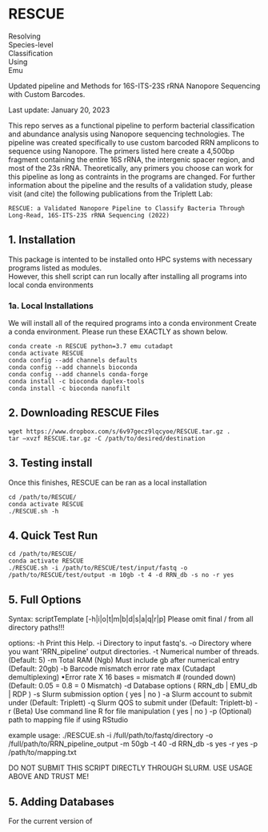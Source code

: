 # **RESCUE**
Resolving \
Species-level \
Classification \
Using \
Emu

Updated pipeline and Methods for 16S-ITS-23S rRNA Nanopore Sequencing with Custom Barcodes.

Last update: January 20, 2023

This repo serves as a functional pipeline to perform bacterial classification and abundance analysis using Nanopore sequencing technologies. The pipeline was created specifically to use custom barcoded RRN amplicons to sequence using Nanopore. The primers listed here create a 4,500bp fragment containing the entire 16S rRNA, the intergenic spacer region, and most of the 23s rRNA. Theoretically, any primers you choose can work for this pipeline as long as contraints in the programs are changed. For further information about the pipeline and the results of a validation study, please visit (and cite) the following publications from the Triplett Lab:

```
RESCUE: a Validated Nanopore Pipeline to Classify Bacteria Through Long-Read, 16S-ITS-23S rRNA Sequencing (2022)
```

## **1. Installation**
This package is intented to be installed onto HPC systems with necessary programs listed as modules. \
However, this shell script can run locally after installing all programs into local conda environments

### **1a. Local Installations** 
We will install all of the required programs into a conda environment
Create a conda environment. Please run these EXACTLY as shown below.
```
conda create -n RESCUE python=3.7 emu cutadapt
conda activate RESCUE
conda config --add channels defaults
conda config --add channels bioconda
conda config --add channels conda-forge
conda install -c bioconda duplex-tools
conda install -c bioconda nanofilt
```
## **2. Downloading RESCUE Files**
```
wget https://www.dropbox.com/s/6v97gecz9lqcyoe/RESCUE.tar.gz .
tar –xvzf RESCUE.tar.gz -C /path/to/desired/destination
```

## **3. Testing install**
Once this finishes, RESCUE can be ran as a local installation

```
cd /path/to/RESCUE/
conda activate RESCUE
./RESCUE.sh -h
```
## **4. Quick Test Run**
```
cd /path/to/RESCUE/
conda activate RESCUE
./RESCUE.sh -i /path/to/RESCUE/test/input/fastq -o /path/to/RESCUE/test/output -m 10gb -t 4 -d RRN_db -s no -r yes
```
## **5. Full Options**
Syntax: scriptTemplate [-h|i|o|t|m|b|d|s|a|q|r|p]
Please omit final / from all directory paths!!!

options:
-h     Print this Help.
-i     Directory to input fastq's.
-o     Directory where you want 'RRN_pipeline' output directories.
-t     Numerical number of threads. (Default: 5)
-m     Total RAM (Ngb) Must include gb after numerical entry (Default: 20gb)
-b 	   Barcode mismatch error rate max (Cutadapt demultiplexing)
	        •Error rate X 16 bases = mismatch # (rounded down) (Default: 0.05 = 0.8 = 0 Mismatch)
-d     Database options ( RRN_db | EMU_db | RDP )
-s     Slurm submission option ( yes | no )
-a	      Slurm account to submit under (Default: Triplett)
-q	      Slurm QOS to submit under (Default: Triplett-b)
-r     (Beta) Use command line R for file manipulation ( yes | no )
-p     (Optional) path to mapping file if using RStudio

example usage:
./RESCUE.sh -i /full/path/to/fastq/directory -o /full/path/to/RRN_pipeline_output -m 50gb -t 40 -d RRN_db -s yes -r yes -p /path/to/mapping.txt

DO NOT SUBMIT THIS SCRIPT DIRECTLY THROUGH SLURM. USE USAGE ABOVE AND TRUST ME!

## **5. Adding Databases**
For the current version of 
```
